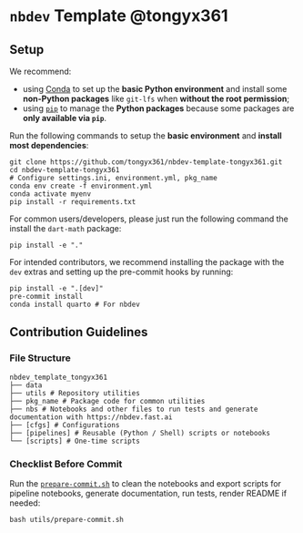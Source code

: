 # `nbdev` Template @tongyx361


<!-- WARNING: THIS FILE WAS AUTOGENERATED! DO NOT EDIT! -->

## Setup

We recommend:

- using [Conda](https://docs.conda.io/projects/miniconda) to set up the
  **basic Python environment** and install some **non-Python packages**
  like `git-lfs` when **without the root permission**;
- using [`pip`](https://pip.pypa.io/en/stable/#) to manage the **Python
  packages** because some packages are **only available via `pip`**.

Run the following commands to setup the **basic environment** and
**install most dependencies**:

``` shell
git clone https://github.com/tongyx361/nbdev-template-tongyx361.git
cd nbdev-template-tongyx361
# Configure settings.ini, environment.yml, pkg_name
conda env create -f environment.yml
conda activate myenv
pip install -r requirements.txt
```

For common users/developers, please just run the following command the
install the `dart-math` package:

``` shell
pip install -e "."
```

For intended contributors, we recommend installing the package with the
`dev` extras and setting up the pre-commit hooks by running:

``` shell
pip install -e ".[dev]"
pre-commit install
conda install quarto # For nbdev
```

## Contribution Guidelines

### File Structure

    nbdev_template_tongyx361
    ├── data
    ├── utils # Repository utilities
    ├── pkg_name # Package code for common utilities
    ├── nbs # Notebooks and other files to run tests and generate documentation with https://nbdev.fast.ai
    ├── [cfgs] # Configurations
    ├── [pipelines] # Reusable (Python / Shell) scripts or notebooks
    └── [scripts] # One-time scripts

### Checklist Before Commit

Run the [`prepare-commit.sh`](utils/prepare-commit.sh) to clean the
notebooks and export scripts for pipeline notebooks, generate
documentation, run tests, render README if needed:

    bash utils/prepare-commit.sh
